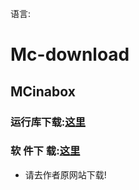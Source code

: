 语言:

# Mc-download
 
 ## MCinabox
  ### 运行库下载:[这里](./tygh.md)</br>
  ### 软 件下 载:[这里](https://github.com/longjunyu2/MCinaBox/releases)
  
- 请去作者原网站下载!

